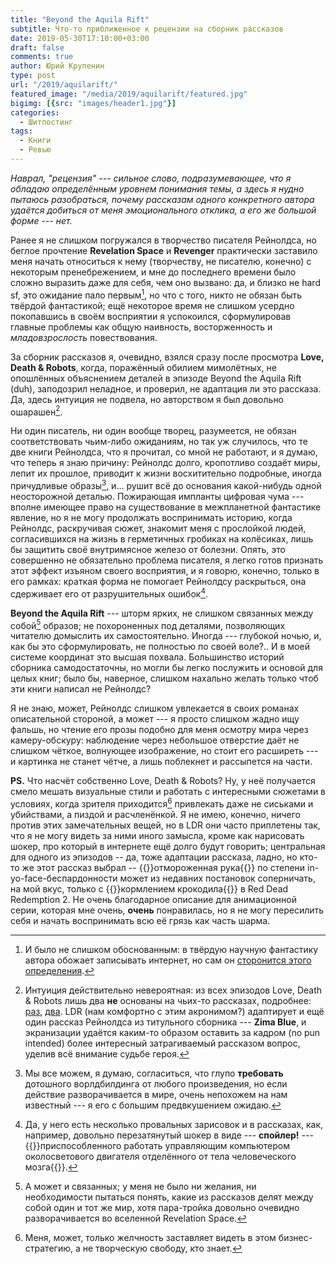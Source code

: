 ```yaml
---
title: "Beyond the Aquila Rift"
subtitle: Что-то приближенное к рецензии на сборник рассказов
date: 2019-05-30T17:10:00+03:00
draft: false
comments: true
author: Юрий Крупенин
type: post
url: "/2019/aquilarift/"
featured_image: "/media/2019/aquilarift/featured.jpg"
bigimg: [{src: "images/header1.jpg"}]
categories:
  - Шитпостинг
tags:
  - Книги
  - Ревью
---
```


_Наврал, "рецензия" --- сильное слово, подразумевающее, что я обладаю определённым уровнем понимания темы, а здесь я нудно пытаюсь разобраться, почему рассказам одного конкретного автора удаётся добиться от меня эмоционального отклика, а его же большой форме --- нет._

Ранее я не слишком погружался в творчество писателя Рейнолдса, но беглое прочтение **Revelation Space** и **Revenger** практически заставило меня начать относиться к нему (творчеству, не писателю, конечно) с некоторым пренебрежением, и мне до последнего времени было сложно выразить даже для себя, чем оно вызвано: да, и близко не hard sf, это ожидание пало первым[^mark1], но что с того, никто не обязан быть твёрдой фантастикой; ещё некоторое время не слишком усердно покопавшись в своём восприятии я успокоился, сформулировав главные проблемы как общую наивность, восторженность и _младовзрослость_ повествования.

За сборник рассказов я, очевидно, взялся сразу после просмотра **Love, Death & Robots**, когда, поражённый обилием мимолётных, не опошлённых объяснением деталей в эпизоде Beyond the Aquila Rift (duh), заподозрил неладное, и проверил, не адаптация ли это рассказа. Да, здесь интуиция не подвела, но авторством я был довольно ошарашен[^mark2].

Ни один писатель, ни один вообще творец, разумеется, не обязан соответствовать чьим-либо ожиданиям, но так уж случилось, что те две книги Рейнолдса, что я прочитал, со мной не работают, и я думаю, что теперь я знаю причину: Рейнолдс долго, кропотливо создаёт миры, лепит их прошлое, приводит к жизни восхитительно подробные, иногда причудливые образы[^mark3], и... рушит всё до основания какой-нибудь одной неосторожной деталью. Пожирающая импланты цифровая чума --- вполне имеющее право на существование в межпланетной фантастике явление, но я не могу продолжать воспринимать историю, когда Рейнолдс, раскручивая сюжет, знакомит меня с прослойкой людей, согласившихся на жизнь в герметичных гробиках на колёсиках, лишь бы защитить своё внутримясное железо от болезни. Опять, это совершенно не обязательно проблема писателя, я легко готов признать этот эффект изъяном своего восприятия, и я говорю, конечно, только в его рамках: краткая форма не помогает Рейнолдсу раскрыться, она сдерживает его от разрушительных ошибок[^mark4].

**Beyond the Aquila Rift** --- шторм ярких, не слишком связанных между собой[^mark5] образов; не похороненных под деталями, позволяющих читателю домыслить их самостоятельно. Иногда --- глубокой ночью, и, как бы это сформулировать, не полностью по своей воле?.. И в моей системе координат это  высшая похвала. Большинство историй сборника самодостаточны, но могли бы легко послужить и основой для целых книг; было бы, наверное, слишком нахально желать только чтоб эти книги написал не Рейнолдс?

Я не знаю, может, Рейнолдс слишком увлекается в своих романах описательной стороной, а может --- я просто слишком жадно ищу фальшь, но чтение его прозы подобно для меня осмотру мира через камеру-обскуру: наблюдение через небольшое отверстие даёт не слишком чёткое, волнующее изображение, но стоит его расширеть --- и картинка не станет чётче, а лишь поблекнет и рассыпется на части.


**PS.** Что насчёт собственно Love, Death & Robots? Ну, у неё получается смело мешать визуальные стили и работать с интересными сюжетами в условиях, когда зрителя приходится[^mark6] привлекать даже не сиськами и убийствами, а пиздой и расчленёнкой. Я не имею, конечно, ничего против этих замечательных вещей, но в LDR они часто приплетены так, что я не могу видеть за ними иного замысла, кроме как нарисовать шокер, про который в интернете ещё долго будут говорить; центральная для одного из эпизодов -- да, тоже адаптации рассказа, ладно, но кто-то же этот рассказ выбрал -- {{<spoiler>}}отмороженная рука{{</spoiler>}} по степени in-yo-face-беспардонности может из недавних постановок соперничать, на мой вкус, только с {{<spoiler>}}кормлением крокодила{{</spoiler>}} в Red Dead Redemption 2. Не очень благодарное описание для анимационной серии, которая мне очень, **очень** понравилась, но я не могу пересилить себя и начать воспринимать всю её грязь как часть шарма.


[1]: https://io9.gizmodo.com/alastair-reynolds-dont-call-it-hard-science-fiction-5765870
[2]: https://www.theverge.com/2019/3/22/18267894/netflix-love-death-robots-read-stories-free-online-john-scalzi-ken-liu-marko-kloos-alastair-reynolds
[3]: https://culturedvultures.com/read-stories-inspired-love-death-robots/


[^mark1]: И было не слишком обоснованным: в твёрдую научную фантастику автора обожает записывать интернет, но сам он [сторонится этого определения][1].

[^mark2]: Интуиция действительно невероятная: из всех эпизодов Love, Death & Robots лишь два **не** основаны на чьих-то рассказах, подробнее: [раз][2], [два][3]. LDR (нам комфортно с этим акронимом?) адаптирует и ещё один рассказ Рейнолдса из титульного сборника --- **Zima Blue**, и экранизации удаётся каким-то образом оставить за кадром (no pun intended) более интересный затрагиваемый рассказом вопрос, уделив всё внимание судьбе героя.

[^mark3]: Мы все можем, я думаю, согласиться, что глупо **требовать** дотошного ворлдбилдинга от любого произведения, но если действие разворачивается в мире, очень непохожем на нам известный --- я его с большим предвкушением ожидаю.

[^mark4]: Да, у него есть несколько провальных зарисовок и в рассказах, как, например, довольно перезатянутый шокер в виде --- **спойлер!** --- {{<spoiler>}}приспособленного работать управляющим компьютером околосветового двигателя отделённого от тела человеческого мозга{{</spoiler>}}.

[^mark5]: А может и связанных; у меня не было ни желания, ни необходимости пытаться понять, какие из рассказов делят между собой один и тот же мир, хотя пара-тройка довольно очевидно разворачивается во вселенной Revelation Space.

[^mark6]: Меня, может, только желчность заставляет видеть в этом бизнес-стратегию, а не творческую свободу, кто знает.
